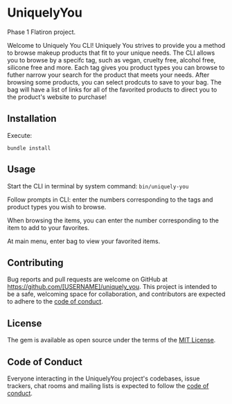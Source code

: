 # UniquelyYou

Phase 1 Flatiron project.

Welcome to Uniquely You CLI! Uniquely You strives to provide you a method to browse makeup products that fit to your unique needs. The CLI allows you to browse by a specifc tag, such as vegan, cruelty free, alcohol free, silicone free and more. Each tag gives you product types you can browse to futher narrow your search for the product that meets your needs. After browsing some products, you can select prodcuts to save to your bag. The bag will have a list of links for all of the favorited products to direct you to the product's website to purchase!


## Installation

Execute:

    bundle install


## Usage

Start the CLI in terminal by system command: `bin/uniquely-you`

Follow prompts in CLI: enter the numbers corresponding to the tags and product types you wish to browse. 

When browsing the items, you can enter the number corresponding to the item to add to your favorites. 

At main menu, enter bag to view your favorited items.

## Contributing

Bug reports and pull requests are welcome on GitHub at https://github.com/[USERNAME]/uniquely_you. This project is intended to be a safe, welcoming space for collaboration, and contributors are expected to adhere to the [code of conduct](https://github.com/[USERNAME]/uniquely_you/blob/master/CODE_OF_CONDUCT.md).

## License

The gem is available as open source under the terms of the [MIT License](https://opensource.org/licenses/MIT).

## Code of Conduct

Everyone interacting in the UniquelyYou project's codebases, issue trackers, chat rooms and mailing lists is expected to follow the [code of conduct](https://github.com/[USERNAME]/uniquely_you/blob/master/CODE_OF_CONDUCT.md).
